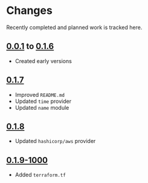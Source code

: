 # Changes
Recently completed and planned work is tracked here.

## [0.0.1](.) to [0.1.6](.)
- Created early versions

## [0.1.7](.)
- Improved `README.md`
- Updated `time` provider
- Updated `name` module

## [0.1.8](.)
- Updated `hashicorp/aws` provider

## [0.1.9-1000](.)
- Added `terraform.tf`
